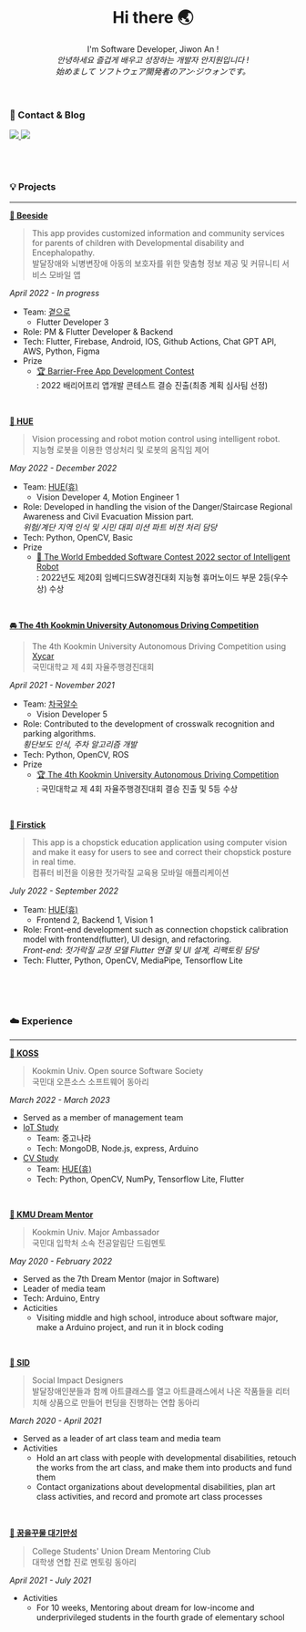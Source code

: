 <h1 align="center">Hi there 🌏 </h1>
<div align="center">
  I'm Software Developer, Jiwon An ! <br>
  <i>안녕하세요 즐겁게 배우고 성장하는 개발자 안지원입니다 ! <br>
  始めまして ソフトウェア開発者のアン·ジウォンです。</i>
</div>

<br>
<br>

### 📌 Contact & Blog
<p>
  <a href="mailto:anjiwon319@gmail.com">
    <img src="https://img.shields.io/badge/anjiwon319@gmail.com-EA4335?style=flat-square&logo=Gmail&logoColor=white"/>
  </a>
  <a href="https://velog.io/@hiamzwon">
    <img src="https://img.shields.io/badge/velog-20C997?style=flat-square&logo=velog&logoColor=white"/>
  </a>
</p>

<br>
<br>

### 💡 Projects
---
**[🐝 **Beeside**](https://github.com/GYEOTEURO/Byourside)**
> This app provides customized information and community services for parents of children with Developmental disability and Encephalopathy.  
> 발달장애와 뇌병변장애 아동의 보호자를 위한 맞춤형 정보 제공 및 커뮤니티 서비스 모바일 앱

_April 2022 -  In progress_

- Team: [곁으로](https://github.com/GYEOTEURO)
  - Flutter Developer 3
- Role: PM & Flutter Developer & Backend
- Tech: Flutter, Firebase, Android, IOS, Github Actions, Chat GPT API, AWS, Python, Figma
- Prize
  - [🏆 Barrier-Free App Development Contest](https://www.autoeverapp.kr/bbs/board.php?bo_table=B09&wr_id=49)  
    : 2022 배리어프리 앱개발 콘테스트 결승 진출(최종 계획 심사팀 선정)

<br>

**[🤖 **HUE**](https://www.notion.so/resume-97dcf0b61c7842ed9d049424d801e741?p=6bbba2b4152c48898cdadbb44f0790f2&pm=c)**
> Vision processing and robot motion control using intelligent robot.  
> 지능형 로봇을 이용한 영상처리 및 로봇의 움직임 제어

_May 2022 -  December 2022_

- Team: [HUE(휴)](https://github.com/2022HUE)
  - Vision Developer 4, Motion Engineer 1
- Role: Developed in handling the vision of the Danger/Staircase Regional Awareness and Civil Evacuation Mission part.  
        _위험/계단 지역 인식 및 시민 대피 미션 파트 비전 처리 담당_
- Tech: Python, OpenCV, Basic
- Prize
  - [🥈 The World Embedded Software Contest 2022 sector of Intelligent Robot](https://www.eswcontest.or.kr/community/notice.php?ptype=view&idx=4381&page=&code=notice)  
    : 2022년도 제20회 임베디드SW경진대회 지능형 휴머노이드 부문 2등(우수상) 수상

<br>

**[🚘 **The 4th Kookmin University Autonomous Driving Competition**](https://www.notion.so/resume-97dcf0b61c7842ed9d049424d801e741?p=ac692e61dcfe450395076a7b1be764bb&pm=c)**
> The 4th Kookmin University Autonomous Driving Competition using [Xycar](http://xytron.co.kr/?page_id=394)   
> 국민대학교 제 4회 자율주행경진대회

_April 2021 -  November 2021_

- Team: [차국알수](https://github.com/ghyeon0/xycar_ws)
  - Vision Developer 5
- Role: Contributed to the development of crosswalk recognition and parking algorithms.   
  _횡단보도 인식, 주차 알고리즘 개발_
- Tech: Python, OpenCV, ROS
- Prize
  - [🏆 The 4th Kookmin University Autonomous Driving Competition](https://www.youtube.com/watch?v=-4_3veL3QuA)  
    : 국민대학교 제 4회 자율주행경진대회 결승 진출 및 5등 수상

<br>

**[🥢 **Firstick**](https://github.com/2022HUE/Firstick-APP)**
> This app is a chopstick education application using computer vision and make it easy for users to see and correct their chopstick posture in real time.   
> 컴퓨터 비전을 이용한 젓가락질 교육용 모바일 애플리케이션

_July 2022 -  September 2022_

- Team: [HUE(휴)](https://github.com/2022HUE)
  - Frontend 2, Backend 1, Vision 1
- Role: Front-end development such as connection chopstick calibration model with frontend(flutter), UI design, and refactoring.   
        _Front-end: 젓가락질 교정 모델 Flutter 연결 및 UI 설계, 리팩토링 담당_
- Tech: Flutter, Python, OpenCV, MediaPipe, Tensorflow Lite

<br>


<br>
<br>

### ☁️ Experience
---
**[🤖 KOSS](https://github.com/kmu-koss)**  
> Kookmin Univ. Open source Software Society  
> 국민대 오픈소스 소프트웨어 동아리

_March 2022 - March 2023_

- Served as a member of management team
- [IoT Study](https://github.com/kmu-koss/22_iot_study)
  - Team: 중고나라
  - Tech: MongoDB, Node.js, express, Arduino
- [CV Study](https://github.com/ShimHyerin/2022-koss-cv)
  - Team: [HUE(휴)](https://github.com/2022HUE)
  - Tech: Python, OpenCV, NumPy, Tensorflow Lite, Flutter

<br>

**[🌙 KMU Dream Mentor](https://www.instagram.com/kmu_dreammentor)**  
> Kookmin Univ. Major Ambassador  
> 국민대 입학처 소속 전공알림단 드림멘토

_May 2020 - February 2022_

- Served as the 7th Dream Mentor (major in Software)
- Leader of media team
- Tech: Arduino, Entry
- Acticities
  - Visiting middle and high school, introduce about software major, make a Arduino project, and run it in block coding  

<br>

**[🎨 SID](https://www.instagram.com/sid_commonami/?utm_medium=copy_link)**
> Social Impact Designers  
> 발달장애인분들과 함께 아트클래스를 열고 아트클래스에서 나온 작품들을 리터치해 상품으로 만들어 펀딩을 진행하는 연합 동아리

_March 2020 - April 2021_

- Served as a leader of art class team and media team
- Activities
  - Hold an art class with people with developmental disabilities, retouch the works from the art class, and make them into products and fund them
  - Contact organizations about developmental disabilities, plan art class activities, and record and promote art class processes

<br>

**[🐛 꿈을꾸물 대기만성](https://www.instagram.com/p/CQ_EKK0FGzo/?utm_medium=copy_link)**
> College Students' Union Dream Mentoring Club  
> 대학생 연합 진로 멘토링 동아리  

_April 2021 - July 2021_

- Activities
  - For 10 weeks, Mentoring about dream for low-income and underprivileged students in the fourth grade of elementary school 
